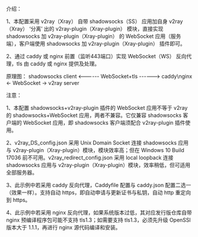 介绍：

1、本配置采用 v2ray（Xray） 自带 shadowsocks（SS） 应用加自身 v2ray（Xray） ‘分离’ 出的 v2ray-plugin（Xray-plugin） 模块，直接实现 shadowsocks 加 v2ray-plugin（Xray-plugin） 的 WebSocket 应用（服务端），客户端使用 shadowsocks 加 v2ray-plugin（Xray-plugin） 插件即可。

2、通过 caddy 或 nginx 前置（监听443端口）实现 WebSocket（WS） 反向代理，tls 由 caddy 或 nginx 提供及处理。

原理图： shadowsocks client <------ WebSocket+tls ------> caddy\nginx <- WebSocket -> v2ray server

注意：

1、本配置 shadowsocks+v2ray-plugin 插件的 WebSocket 应用不等于 v2ray 的 shadowsocks+WebSocket 应用，两者不兼容。它仅兼容 shadowsocks 客户端的 WebSocket 应用，即 shadowsocks 客户端须配合 v2ray-plugin 插件使用。

2、v2ray_DS_config.json 采用 Unix Domain Socket 连接 shadowsocks 应用与 v2ray-plugin（Xray-plugin）模块，模块效率高；但在 Windows 10 Build 17036 前不可用。v2ray_redirect_config.json 采用 local loopback 连接 shadowsocks 应用与 v2ray-plugin（Xray-plugin）模块，效率稍低，但可适用全部服务器。

3、此示例中若采用 caddy 反向代理，Caddyfile 配置与 caddy.json 配置二选一（效果一样）。支持自动 https，即自动申请与更新证书与私钥，自动 http 重定向到 https。

4、此示例中若采用 nginx 反向代理，如果系统版本过低，其对应发行版仓库自带 nginx 预编译程序包可能不支持 tls1.3；如需要支持 tls1.3，必须先升级 OpenSSl 版本大于 1.1.1，再进行 nginx 源代码编译和安装。
